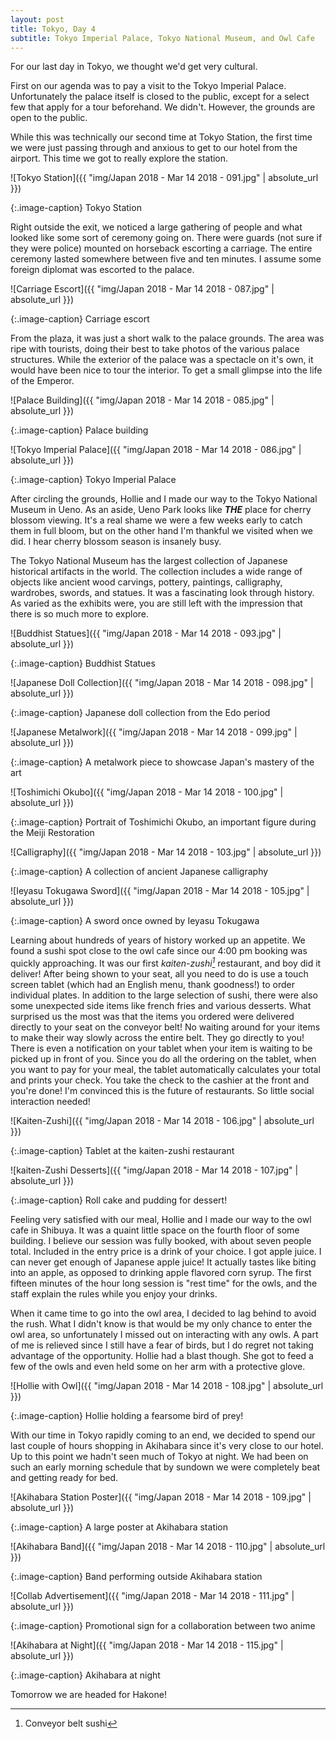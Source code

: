 ```yaml
---
layout: post
title: Tokyo, Day 4
subtitle: Tokyo Imperial Palace, Tokyo National Museum, and Owl Cafe
---
```

For our last day in Tokyo, we thought we'd get very cultural.

First on our agenda was to pay a visit to the Tokyo Imperial Palace. Unfortunately the palace itself is closed to the public, except for a select few that apply for a tour beforehand. We didn't. However, the grounds are open to the public.

While this was technically our second time at Tokyo Station, the first time we were just passing through and anxious to get to our hotel from the airport. This time we got to really explore the station.

![Tokyo Station]({{ "img/Japan 2018 - Mar 14 2018 - 091.jpg" | absolute_url }})

{:.image-caption}
Tokyo Station

Right outside the exit, we noticed a large gathering of people and what looked like some sort of ceremony going on. There were guards (not sure if they were police) mounted on horseback escorting a carriage. The entire ceremony lasted somewhere between five and ten minutes. I assume some foreign diplomat was escorted to the palace.

![Carriage Escort]({{ "img/Japan 2018 - Mar 14 2018 - 087.jpg" | absolute_url }})

{:.image-caption}
Carriage escort

From the plaza, it was just a short walk to the palace grounds. The area was ripe with tourists, doing their best to take photos of the various palace structures. While the exterior of the palace was a spectacle on it's own, it would have been nice to tour the interior. To get a small glimpse into the life of the Emperor.

![Palace Building]({{ "img/Japan 2018 - Mar 14 2018 - 085.jpg" | absolute_url }})

{:.image-caption}
Palace building

![Tokyo Imperial Palace]({{ "img/Japan 2018 - Mar 14 2018 - 086.jpg" | absolute_url }})

{:.image-caption}
Tokyo Imperial Palace

After circling the grounds, Hollie and I made our way to the Tokyo National Museum in Ueno. As an aside, Ueno Park looks like **_THE_** place for cherry blossom viewing. It's a real shame we were a few weeks early to catch them in full bloom, but on the other hand I'm thankful we visited when we did. I hear cherry blossom season is insanely busy.

The Tokyo National Museum has the largest collection of Japanese historical artifacts in the world. The collection includes a wide range of objects like ancient wood carvings, pottery, paintings, calligraphy, wardrobes, swords, and statues. It was a fascinating look through history. As varied as the exhibits were, you are still left with the impression that there is so much more to explore.

![Buddhist Statues]({{ "img/Japan 2018 - Mar 14 2018 - 093.jpg" | absolute_url }})

{:.image-caption}
Buddhist Statues

![Japanese Doll Collection]({{ "img/Japan 2018 - Mar 14 2018 - 098.jpg" | absolute_url }})

{:.image-caption}
Japanese doll collection from the Edo period

![Japanese Metalwork]({{ "img/Japan 2018 - Mar 14 2018 - 099.jpg" | absolute_url }})

{:.image-caption}
A metalwork piece to showcase Japan's mastery of the art

![Toshimichi Okubo]({{ "img/Japan 2018 - Mar 14 2018 - 100.jpg" | absolute_url }})

{:.image-caption}
Portrait of Toshimichi Okubo, an important figure during the Meiji Restoration

![Calligraphy]({{ "img/Japan 2018 - Mar 14 2018 - 103.jpg" | absolute_url }})

{:.image-caption}
A collection of ancient Japanese calligraphy

![Ieyasu Tokugawa Sword]({{ "img/Japan 2018 - Mar 14 2018 - 105.jpg" | absolute_url }})

{:.image-caption}
A sword once owned by Ieyasu Tokugawa

Learning about hundreds of years of history worked up an appetite. We found a sushi spot close to the owl cafe since our 4:00 pm booking was quickly approaching. It was our first _kaiten-zushi[^1]_ restaurant, and boy did it deliver! After being shown to your seat, all you need to do is use a touch screen tablet (which had an English menu, thank goodness!) to order individual plates. In addition to the large selection of sushi, there were also some unexpected side items like french fries and various desserts. What surprised us the most was that the items you ordered were delivered directly to your seat on the conveyor belt! No waiting around for your items to make their way slowly across the entire belt. They go directly to you! There is even a notification on your tablet when your item is waiting to be picked up in front of you. Since you do all the ordering on the tablet, when you want to pay for your meal, the tablet automatically calculates your total and prints your check. You take the check to the cashier at the front and you're done! I'm convinced this is the future of restaurants. So little social interaction needed!

![Kaiten-Zushi]({{ "img/Japan 2018 - Mar 14 2018 - 106.jpg" | absolute_url }})

{:.image-caption}
Tablet at the kaiten-zushi restaurant

![kaiten-Zushi Desserts]({{ "img/Japan 2018 - Mar 14 2018 - 107.jpg" | absolute_url }})

{:.image-caption}
Roll cake and pudding for dessert!

Feeling very satisfied with our meal, Hollie and I made our way to the owl cafe in Shibuya. It was a quaint little space on the fourth floor of some building. I believe our session was fully booked, with about seven people total. Included in the entry price is a drink of your choice. I got apple juice. I can never get enough of Japanese apple juice! It actually tastes like biting into an apple, as opposed to drinking apple flavored corn syrup. The first fifteen minutes of the hour long session is "rest time" for the owls, and the staff explain the rules while you enjoy your drinks.

When it came time to go into the owl area, I decided to lag behind to avoid the rush. What I didn't know is that would be my only chance to enter the owl area, so unfortunately I missed out on interacting with any owls. A part of me is relieved since I still have a fear of birds, but I do regret not taking advantage of the opportunity. Hollie had a blast though. She got to feed a few of the owls and even held some on her arm with a protective glove.

![Hollie with Owl]({{ "img/Japan 2018 - Mar 14 2018 - 108.jpg" | absolute_url }})

{:.image-caption}
Hollie holding a fearsome bird of prey!

With our time in Tokyo rapidly coming to an end, we decided to spend our last couple of hours shopping in Akihabara since it's very close to our hotel. Up to this point we hadn't seen much of Tokyo at night. We had been on such an early morning schedule that by sundown we were completely beat and getting ready for bed.

![Akihabara Station Poster]({{ "img/Japan 2018 - Mar 14 2018 - 109.jpg" | absolute_url }})

{:.image-caption}
A large poster at Akihabara station

![Akihabara Band]({{ "img/Japan 2018 - Mar 14 2018 - 110.jpg" | absolute_url }})

{:.image-caption}
Band performing outside Akihabara station

![Collab Advertisement]({{ "img/Japan 2018 - Mar 14 2018 - 111.jpg" | absolute_url }})

{:.image-caption}
Promotional sign for a collaboration between two anime

![Akihabara at Night]({{ "img/Japan 2018 - Mar 14 2018 - 115.jpg" | absolute_url }})

{:.image-caption}
Akihabara at night

Tomorrow we are headed for Hakone!

[^1]: Conveyor belt sushi